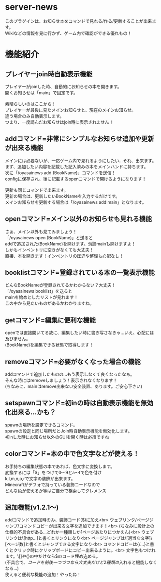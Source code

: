 # server-news
 このプラグインは、お知らせ本をコマンドで見れる/作る/更新することが出来ます。<br>
 Wikiなどの情報を見に行かず、ゲーム内で確認ができる優れもの！
# 機能紹介
## プレイヤーjoin時自動表示機能
 プレイヤーがjoinした時、自動的にお知らせの本を開きます。<br>
 開くお知らせは「main」で固定です。<br>
 <br>
 素晴らしいのはここから！<br>
 プレイヤーが最後に見たメインお知らせと、現在のメインお知らせ。<br>
 違う場合のみ自動表示します。<br>
 つまり、一度読んだお知らせはjoin時に表示されません！<br>
## addコマンド=非常にシンプルなお知らせ追加や更新が出来る機能
 メインには必要ないが、一応ゲーム内で見れるようにしたい...それ、出来ます。<br>
 まず、追加したい内容を記載した記入済みの本をメインハンドに持ちます。<br>
 次に「/oyasainews add (BookName)」コマンドを送信！<br>
 configに保存され、後に記載するopenコマンドで開けるようになります！<br>
 <br>
 更新も同じコマンドで出来ます。<br>
 更新の場合は、更新したいBookNameを入力するだけです。<br>
 メインお知らせを更新する場合は「/oyasainews add main」となります。<br>
## openコマンド=メイン以外のお知らせも見れる機能
 さぁ、メイン以外も見てみましょう！<br>
 「/oyasainews open (BookName)」と送ると<br>
 addで追加された(BookName)を開けます。勿論mainも開けますよ！<br>
 しかもインベントリに空きがなくても大丈夫！<br>
 直接、本を開きます！インベントリの圧迫や整理も心配なし！<br>
## booklistコマンド=登録されている本の一覧表示機能
 どんなBookNameが登録されてるかわからない？大丈夫！<br>
 「/oyasainews booklist」を送ると<br>
 mainを始めとしたリストが見れます！<br>
 この中から見たいものがあるかわかりますね。<br>
## getコマンド=編集に便利な機能
 openでは直接開いてる故に、編集したい時に書き写さなきゃ...いえ、心配には及びません。<br>
 (BookName)を編集できる状態で取得します！<br>
## removeコマンド=必要がなくなった場合の機能
 addコマンドで追加したものの...もう表示しなくて良くなったなぁ。<br>
 そんな時にはremoveしましょう！表示されなくなります！<br>
 (ちなみに、mainはremove出来ない安全装置、あります。ご安心下さい)<br>
## setspawnコマンド=初inの時は自動表示機能を無効化出来る...かも？
 spawnの場所を設定できるコマンド。<br>
 spawnの設定と同じ場所だとJoin時自動表示機能を無効化します。<br>
 初inした時にお知らせ以外のGUIを開く時は必須ですね<br>
## colorコマンド=本の中で色文字などが使える！
 お手持ちの編集状態の本であれば、色文字に変換します。<br>
 変換するには「$」をつけて0～9とa～fで色を付け<br>
 k,l,m,n,o,rで文字の装飾が出来ます。<br>
 Minecraftがデフォで持っている装飾コードなので<br>
 どんな色が使えるか等はご自分で検索してクレメンス<br>
## 追加機能(v1.2.1～)
 addコマンドで追加時のみ、装飾コード($)に加え<br>
 ウェブリンク/ページジャンプ/コマンドコピーが出来る文字を追加できます！<br>
 (ちなみに設計上の仕様的不具合がある...どれか一種類しか1ページあたりにつかえん)<br>
 ウェブリンクは\[http...]と書くとリンクになり<br>
 ページジャンプは\[適当な文字]\[ページ数]と書くとジャンプできる文字になり<br>
 コマンドコピーは{/...}と書くとクリック時にクリップボードにコピー出来るように。<br>
 文字色もつけれます。\[]や{}の中だけなら$のコード埋め込める。<br>
 (不具合で、$コードを前後一つづつなら大丈夫だけど2種類の$入れると機能しなくなる...)<br>
 使えると便利な機能の追加！やったね！<br>
